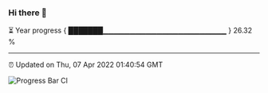 ### Hi there 👋

⏳ Year progress { ███████▁▁▁▁▁▁▁▁▁▁▁▁▁▁▁▁▁▁▁▁▁▁▁ } 26.32 %

---

⏰ Updated on Thu, 07 Apr 2022 01:40:54 GMT

![Progress Bar CI](https://github.com/ZhaoGui/ZhaoGui/workflows/Progress%20Bar%20CI/badge.svg)
